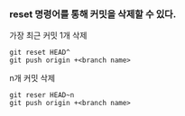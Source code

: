 ### reset 명령어를 통해 커밋을 삭제할 수 있다.


가장 최근 커밋 1개 삭제
```
git reset HEAD^
git push origin +<branch name>
```

n개 커밋 삭제
```
git reser HEAD~n
git push origin +<branch name>
```

